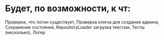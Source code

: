 # Будет, по возможности, к чт:
Проверка, что логин существует,
Проверка ключа для создания админа,
Сохранение состояния,
RepositoryLoader загрузка текстом,
Тесты (несколько),
Логер